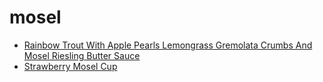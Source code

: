 # mosel

 * [Rainbow Trout With Apple Pearls Lemongrass Gremolata Crumbs And Mosel Riesling Butter Sauce](index/r/rainbow-trout-with-apple-pearls-lemongrass-gremolata-crumbs-and-mosel-riesling-butter-sauce-105607.json)
 * [Strawberry Mosel Cup](index/s/strawberry-mosel-cup-200762.json)

